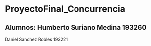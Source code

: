 # ProyectoFinal_Concurrencia
Alumnos:
Humberto Suriano Medina 193260
-
Daniel Sanchez Robles 193221
